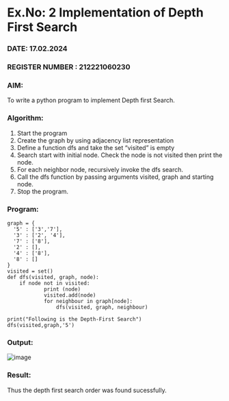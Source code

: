 # Ex.No: 2  Implementation of Depth First Search
### DATE: 17.02.2024                                                                          
### REGISTER NUMBER : 212221060230
### AIM: 
To write a python program to implement Depth first Search. 
### Algorithm:
1. Start the program
2. Create the graph by using adjacency list representation
3. Define a function dfs and take the set “visited” is empty 
4. Search start with initial node. Check the node is not visited then print the node.
5. For each neighbor node, recursively invoke the dfs search.
6. Call the dfs function by passing arguments visited, graph and starting node.
7. Stop the program.
### Program:
```
graph = {
  '5' : ['3','7'],
  '3' : ['2', '4'],
  '7' : ['8'],
  '2' : [],
  '4' : ['8'],
  '8' : []
}
visited = set() 
def dfs(visited, graph, node):   
    if node not in visited:
        	print (node)
        	visited.add(node)
        	for neighbour in graph[node]:
        	    dfs(visited, graph, neighbour)

print("Following is the Depth-First Search")
dfs(visited,graph,'5')
```

### Output:
![image](https://github.com/Immanuel0208/AI_Lab_2023-24/assets/123659657/2f0f7068-e929-4e89-b259-0a9006098f9e)



### Result:
Thus the depth first search order was found sucessfully.
